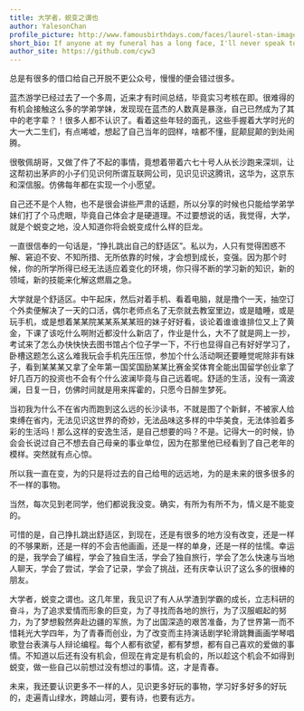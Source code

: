 ```yaml
---
title: 大学者，蜕变之谓也
author: YalesonChan
profile_picture: http://www.famousbirthdays.com/faces/laurel-stan-image.jpg
short_bio: If anyone at my funeral has a long face, I'll never speak to him again.
author_site: https://github.com/cyw3
---
```


总是有很多的借口给自己开脱不更公众号，慢慢的便会错过很多。

蓝杰游学已经过去了一个多周，近来才有时间总结，毕竟实习考核在即。很难得的有机会接触这么多的学弟学妹，发现现在蓝杰的人数真是暴涨，自己已然成为了其中的老字辈？！很多人都不认识了。看着这些年轻的面孔，这些手握着大学时光的大一大二生们，有点唏嘘，想起了自己当年的囧样，啥都不懂，屁颠屁颠的到处闹腾。

很敬佩胡哥，又做了件了不起的事情，竟想着带着六七十号人从长沙跑来深圳，让这帮初出茅庐的小子们见识何所谓互联网公司，见识见识这腾讯，这华为，这京东和深信服。仿佛每年都在实现一个小愿望。

自己还不是个人物，也不是很会讲些严肃的话题，所以分享的时候也只能给学弟学妹们打了个马虎眼，毕竟自己体会才是硬道理。不过要想说的话，我觉得，大学，就是个蜕变之地，没人知道你将会蜕变成什么样的巨龙。

一直很信奉的一句话是，“挣扎跳出自己的舒适区”。私以为，人只有觉得困惑不解、窘迫不安、不知所措、无所依靠的时候，才会想到成长，变强。因为那个时候，你的所学所得已经无法适应着变化的环境，你只得不断的学习新的知识，新的领域，新的技能来化解这燃眉之急。

大学就是个舒适区。中午起床，然后对着手机、看着电脑，就是撸个一天，抽空订个外卖便解决了一天的口活，偶尔老师点名了无奈就去教室里边，或是瞌睡，或是玩手机，或是想着某某院某某系某某班的妹子好好看，谈论着谁谁谁排位又上了黄金，下课了该吃什么啊附近都没什么新店了，作业是什么，大不了就是网上一抄，考试来了怎么办快快快去图书馆占个位子学一下，不行也显得自己有好好学习了，卧槽这题怎么这么难我玩会手机先压压惊，参加个什么活动啊还要睡觉呢除非有妹子，看到某某某又拿了全年第一国奖国励某某比赛金奖体育全能出国留学创业拿了好几百万的投资也不会有个什么波澜毕竟与自己远着呢。舒适的生活，没有一滴波澜，日复一日，仿佛时间就是用来挥霍的，只愿今日醉生梦死。

当初我为什么不在省内而跑到这么远的长沙读书，不就是图了个新鲜，不被家人给束缚在省内，无法见识这世界的奇妙，无法品味这多样的中华美食，无法体验着多彩的生活吗！那么这样的安逸生活，是自己想要的吗？不是。记得大一的时候，协会会长说过自己不想去自己母亲的事业单位，因为在那里他已经看到了自己老年的模样。突然就有点心惊。

所以我一直在变，为的只是将过去的自己给甩的远远地，为的是未来的很多很多的不一样的事物。

当然，每次见到老同学，他们都说我没变。确实，有所为有所不为，情义是不能变的。

可惜的是，自己挣扎跳出舒适区，到现在，还是有很多的地方没有改变，还是一样的不够果断，还是一样的不会吉他画画，还是一样的单身，还是一样的怯懦。幸运的是，我学会了编程，学会了独自生活，学会了独自旅行，学会了怎么快速与当地人聊天，学会了尝试，学会了记录，学会了挑战，还有庆幸认识了这么多的很棒的朋友。

大学者，蜕变之谓也。这几年里，我见识了有人从学渣到学霸的成长，立志科研的奋斗，为了追求爱情而形象的巨变，为了寻找而各地的旅行，为了汉服崛起的努力，为了梦想毅然奔赴边疆的军旅，为了出国深造的艰苦准备，为了世界第一而不惜耗光大学四年，为了青春而创业，为了改变而主持演话剧学轮滑跳舞画画学琴唱歌登台表演与人辩论编程。每个人都有欲望，都有梦想，都有自己喜欢的爱做的事情。不知道以后还有没有机会，但现在肯定是有机会的，所以趁这个机会不如得到蜕变，做一些自己以前想过没有想过的事情。这，才是青春。

未来，我还要认识更多不一样的人，见识更多好玩的事物，学习好多好多的好玩的，走遍青山绿水，跨越山河，要有诗，也要有远方。